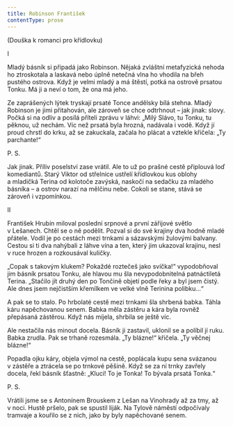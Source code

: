```yaml
---
title: Robinson František
contentType: prose
---
```


(Douška k romanci pro křídlovku)

I

  

Mladý básník si připadá jako Robinson. Nějaká zvláštní metafyzická nehoda ho ztroskotala a laskavá nebo úplně netečná vlna ho vhodila na břeh pustého ostrova. Když je velmi mladý a má štěstí, potká na ostrově prsatou Tonku. Má ji a neví o tom, že ona má jeho.

Ze zaprášených lýtek tryskají prsaté Tonce andělsky bílá stehna. Mladý Robinson je jimi přitahován, ale zároveň se chce odtrhnout – jak jinak: slovy. Počká si na odliv a posílá příteli zprávu v láhvi: „Milý Slávo, tu Tonku, tu pěknou, už nechám. Víc než prsatá byla hrozná, nadávala i vodě. Když jí proud chrstl do krku, až se zakuckala, začala ho plácat a vztekle křičela: „Ty parchante!“

P. S.

  

Jak jinak. Příliv poselství zase vrátil. Ale to už po prašné cestě připlouvá loď komediantů. Starý Viktor od střelnice ustřelí křídlovkou kus oblohy a mladičká Terina od kolotoče zavýská, naskočí na sedačku za mladého básníka – a ostrov narazí na mělčinu nebe. Cokoli se stane, stává se zároveň i vzpomínkou.

II

  

František Hrubín miloval poslední srpnové a první zářijové světlo v Lešanech. Chtěl se o ně podělit. Pozval si do své krajiny dva hodně mladé přátele. Vodil je po cestách mezi trnkami a sázavskými žulovými balvany. Cestou si ti dva nahýbali z láhve vína a ten, který jim ukazoval krajinu, nesl v ruce hrozen a rozkousával kuličky.

„Copak s takovým klukem? Pokaždé roztečeš jako svíčka!“ vypodobňoval jim básník prsatou Tonku, ale hlavou mu šla nevypodobnitelná patnáctiletá Terina. „Stačilo jít druhý den po Tončině objetí podle řeky a byl jsem čistý. Ale dnes jsem nejčistším křemílkem ve velké vlně Terinina polibku…“

A pak se to stalo. Po hrbolaté cestě mezi trnkami šla shrbená babka. Táhla káru napěchovanou senem. Babka měla zástěru a kára byla rovněž přepásaná zástěrou. Když nás míjela, shrbila se ještě víc.

Ale nestačila nás minout docela. Básník ji zastavil, uklonil se a políbil jí ruku. Babka zrudla. Pak se trhaně rozesmála. „Ty blázne!“ křičela. „Ty věčnej blázne!“

Popadla ojku káry, objela výmol na cestě, poplácala kupu sena svázanou v zástěře a ztrácela se po trnkové pěšině. Když se za ní trnky zavřely docela, řekl básník šťastně: „Kluci! To je Tonka! To bývala prsatá Tonka.“

P. S.

  

Vrátili jsme se s Antonínem Brouskem z Lešan na Vinohrady až za tmy, až v noci. Hustě pršelo, pak se spustil liják. Na Tylově náměstí odpočívaly tramvaje a kouřilo se z nich, jako by byly napěchované senem.

